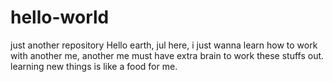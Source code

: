 # hello-world
just another repository
Hello earth,
jul here, i just wanna learn how to work with another me, another me must have extra brain
to work these stuffs out. learning new things is like a food for me. 
